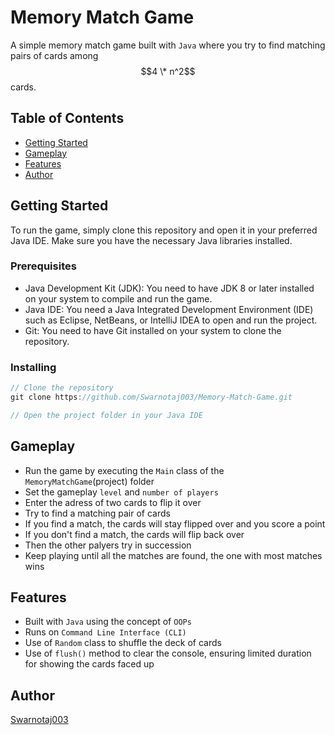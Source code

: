 # Memory Match Game

A simple memory match game built with `Java` where you try to find matching pairs of cards among $$4 \* n^2$$ cards.

## Table of Contents

* [Getting Started](#getting-started)
* [Gameplay](#gameplay)
* [Features](#features)
* [Author](#author)

## Getting Started

To run the game, simply clone this repository and open it in your preferred Java IDE. Make sure you have the necessary Java libraries installed.

### Prerequisites

* Java Development Kit (JDK): You need to have JDK 8 or later installed on your system to compile and run the game.
* Java IDE: You need a Java Integrated Development Environment (IDE) such as Eclipse, NetBeans, or IntelliJ IDEA to open and run the project.
* Git: You need to have Git installed on your system to clone the repository.

### Installing

```java
// Clone the repository
git clone https://github.com/Swarnotaj003/Memory-Match-Game.git

// Open the project folder in your Java IDE
```

## Gameplay

- Run the game by executing the `Main` class of the `MemoryMatchGame`(project) folder
- Set the gameplay `level` and `number of players`
- Enter the adress of two cards to flip it over
- Try to find a matching pair of cards
- If you find a match, the cards will stay flipped over and you score a point
- If you don't find a match, the cards will flip back over
- Then the other palyers try in succession
- Keep playing until all the matches are found, the one with most matches wins

## Features

- Built with `Java` using the concept of `OOPs`
- Runs on `Command Line Interface (CLI)`
- Use of `Random` class to shuffle the deck of cards
- Use of `flush()` method to clear the console, ensuring limited duration for showing the cards faced up

## Author

[Swarnotaj003](https://github.com/Swarnotaj003)